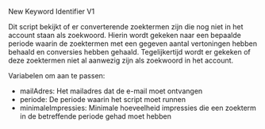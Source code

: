 New Keyword Identifier V1

Dit script bekijkt of er converterende zoektermen zijn die nog niet in het account staan als zoekwoord. Hierin wordt gekeken naar een bepaalde periode waarin de zoektermen met een gegeven aantal vertoningen hebben behaald en conversies hebben gehaald. Tegelijkertijd wordt er gekeken of deze zoektermen niet al aanwezig zijn als zoekwoord in het account.


Variabelen om aan te passen:
- mailAdres: Het mailadres dat de e-mail moet ontvangen
- periode: De periode waarin het script moet runnen
- minimaleImpressies: Minimale hoeveelheid impressies die een zoekterm in de betreffende periode gehad moet hebben
